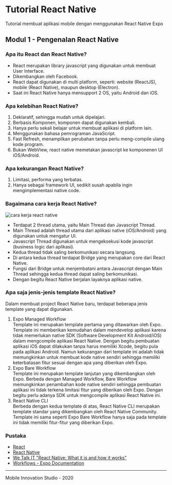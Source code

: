 # Tutorial React Native
Tutorial membuat aplikasi mobile dengan menggunakan React Native Expo

## Modul 1 - Pengenalan React Native

### Apa itu React dan React Native?
- React merupakan library javascript yang digunakan untuk membuat User Interface.
- Dikembangkan oleh Facebook.
- React dapat digunakan di multi platform, seperti: website (ReactJS), mobile (React Native), maupun desktop (Electron).
- Saat ini React Native hanya mensupport 2 OS, yaitu Android dan iOS.


### Apa kelebihan React Native?
1. Deklaratif, sehingga mudah untuk dipelajari.
2. Berbasis Komponen, komponen dapat digunakan kembali. 
3. Hanya perlu sekali belajar untuk membuat aplikasi di platform lain.
4. Menggunakan bahasa pemrograman JavaScript.
5. Fast Refresh, menampilkan perubahan tanpa perlu meng-compile ulang kode program.
6. Bukan WebView, react native memetakan javascript ke komponenen UI iOS/Android.


### Apa kekurangan React Native?
1. Limitasi, performa yang terbatas.
2. Hanya sebagai framework UI, sedikit susah apabila ingin mengimplementasi native code.


### Bagaimana cara kerja React Native?
![cara kerja react native](docs-img/cara-kerja.jpeg)
- Terdapat 2 thread utama, yaitu Main Thread dan Javascript Thread.
- Main Thread adalah thread utama dari aplikasi native (iOS/Android) yang digunakan untuk mengatur UI.
- Javascript Thread digunakan untuk mengeksekusi kode javascript (business logic dari aplikasi).
- Kedua thread tidak saling berkomunikasi secara langsung.
- Di antara kedua thread terdapat Bridge yang merupakan core dari React Native.
- Fungsi dari Bridge untuk menjembatani antara Javascript dengan Main Thread sehingga kedua thread dapat saling berkomunikasi.
- Dengan begitu React Native berjalan layaknya aplikasi native.
  

### Apa saja jenis-jenis template React Native?
Dalam membuat project React Native baru, terdapat beberapa jenis template yang dapat digunakan.
1. Expo Managed Workflow  
   Template ini merupakan template pertama yang ditawarkan oleh Expo. Template ini memberikan kemudahan dalam mendevelop 
   aplikasi karena tidak memerlukan native SDK (Software Development Kit Android/iOS) dalam mengcompile aplikasi React Native. 
   Dengan begitu pembuatan aplikasi iOS dapat dilakukan tanpa harus memiliki Xcode, begitu pula pada aplikasi Android. 
   Namun kekurangan dari template ini adalah tidak memungkinkan untuk membuat kode native sendiri sehingga memiliki 
   keterbatasan fitur sesuai dengan apa yang diberikan oleh Expo.  
2. Expo Bare Workflow  
   Template ini merupakan template lanjutan yang dikembangkan oleh Expo. Berbeda dengan Managed Workflow, Bare Workflow
   memungkinkan penambahan kode native sendiri sehingga pembuatan aplikasi ini tidak terkena limitasi fitur yang diberikan 
   oleh Expo. Dengan begitu perlu adanya SDK untuk mengcompile aplikasi React Native ini.
3. React Native CLI  
   Berbeda dengan kedua template di atas, React Native CLI merupakan template standar yang dikembangkan oleh React Native Community.
   Template ini sama seperti Expo Bare Workflow hanya saja pada template ini tidak memiliki fitur-fitur yang diberikan Expo. 


### Pustaka
- [React](https://reactjs.org/)
- [React Native](https://reactnative.dev/)
- [We Talk IT "React Native: What it is and how it works"](https://medium.com/we-talk-it/react-native-what-it-is-and-how-it-works-e2182d008f5e)
- [Workflows - Expo Documentation](https://docs.expo.io/introduction/managed-vs-bare/)

***
Mobile Innovation Studio - 2020
